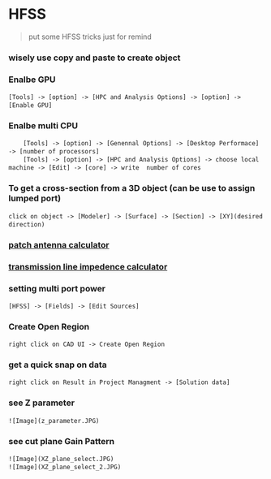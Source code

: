 # HFSS
>put some HFSS tricks just for remind

### wisely use copy and paste to create object
### Enalbe GPU
  ```
  [Tools] -> [option] -> [HPC and Analysis Options] -> [option] -> [Enable GPU]
  ```
### Enalbe multi CPU

        [Tools] -> [option] -> [Genennal Options] -> [Desktop Performace] -> [number of processors]
        [Tools] -> [option] -> [HPC and Analysis Options] -> choose local machine -> [Edit] -> [core] -> write  number of cores
  

### To get a cross-section from a 3D object (can be use to assign lumped port)
  ```
  click on object -> [Modeler] -> [Surface] -> [Section] -> [XY](desired direction)
  ```
### [patch antenna calculator](http://www.emtalk.com/mpacalc.php)
### [transmission line impedence calculator](http://chemandy.com/calculators/microstrip-transmission-line-calculator.htm)
### setting multi port power
  ```
  [HFSS] -> [Fields] -> [Edit Sources]
  ```
### Create Open Region
  ```
  right click on CAD UI -> Create Open Region
  ```
### get a quick snap on data
  ```
  right click on Result in Project Managment -> [Solution data]
  ```
### see Z parameter

	![Image](z_parameter.JPG)
### see cut plane Gain Pattern

	![Image](XZ_plane_select.JPG)
	![Image](XZ_plane_select_2.JPG)
	
